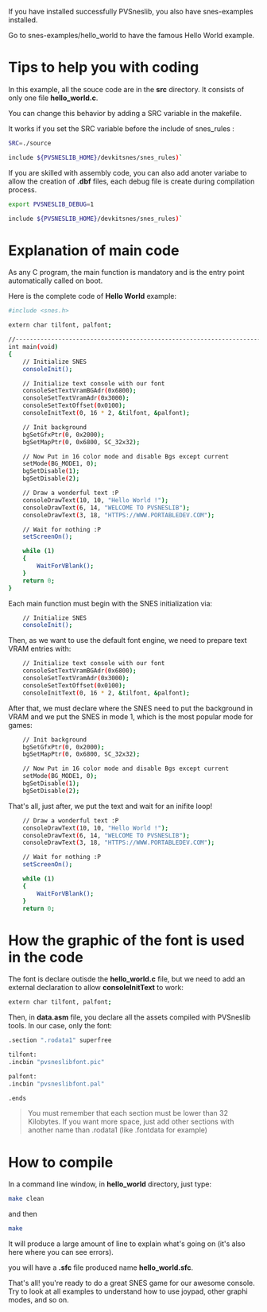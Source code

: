 If you have installed successfully PVSneslib, you also have snes-examples installed.

Go to snes-examples/hello_world to have the famous Hello World example.

# Tips to help you with coding

In this example, all the souce code are in the **src** directory. It consists of only one file **hello_world.c**.

You can change this behavior by adding a SRC variable in the makefile.

It works if you set the SRC variable before the include of snes_rules :
```bash
SRC=./source

include ${PVSNESLIB_HOME}/devkitsnes/snes_rules)`
```

If you are skilled with assembly code, you can also add anoter variabe to allow the creation of **.dbf** files, each debug file is create during compilation process.

```bash
export PVSNESLIB_DEBUG=1

include ${PVSNESLIB_HOME}/devkitsnes/snes_rules)`
```

# Explanation of main code

As any C program, the main function is mandatory and is the entry point automatically called on boot.

Here is the complete code of **Hello World** example:

```bash
#include <snes.h>

extern char tilfont, palfont;

//---------------------------------------------------------------------------------
int main(void)
{
    // Initialize SNES
    consoleInit();

    // Initialize text console with our font
    consoleSetTextVramBGAdr(0x6800);
    consoleSetTextVramAdr(0x3000);
    consoleSetTextOffset(0x0100);
    consoleInitText(0, 16 * 2, &tilfont, &palfont);

    // Init background
    bgSetGfxPtr(0, 0x2000);
    bgSetMapPtr(0, 0x6800, SC_32x32);

    // Now Put in 16 color mode and disable Bgs except current
    setMode(BG_MODE1, 0);
    bgSetDisable(1);
    bgSetDisable(2);

    // Draw a wonderful text :P
    consoleDrawText(10, 10, "Hello World !");
    consoleDrawText(6, 14, "WELCOME TO PVSNESLIB");
    consoleDrawText(3, 18, "HTTPS://WWW.PORTABLEDEV.COM");

    // Wait for nothing :P
    setScreenOn();

    while (1)
    {
        WaitForVBlank();
    }
    return 0;
}
```

Each main function must begin with the SNES initialization via:

```bash
    // Initialize SNES
    consoleInit();
```

Then, as we want to use the default font engine, we need to prepare text VRAM entries with:

```bash
    // Initialize text console with our font
    consoleSetTextVramBGAdr(0x6800);
    consoleSetTextVramAdr(0x3000);
    consoleSetTextOffset(0x0100);
    consoleInitText(0, 16 * 2, &tilfont, &palfont);
```

After that, we must declare where the SNES need to put the background in VRAM and we put the SNES in mode 1, which is the most popular mode for games:

```bash
    // Init background
    bgSetGfxPtr(0, 0x2000);
    bgSetMapPtr(0, 0x6800, SC_32x32);

    // Now Put in 16 color mode and disable Bgs except current
    setMode(BG_MODE1, 0);
    bgSetDisable(1);
    bgSetDisable(2);
```

That's all, just after, we put the text and wait for an inifite loop!
    
```bash
    // Draw a wonderful text :P
    consoleDrawText(10, 10, "Hello World !");
    consoleDrawText(6, 14, "WELCOME TO PVSNESLIB");
    consoleDrawText(3, 18, "HTTPS://WWW.PORTABLEDEV.COM");

    // Wait for nothing :P
    setScreenOn();

    while (1)
    {
        WaitForVBlank();
    }
    return 0;
```

# How the graphic of the font is used in the code

The font is declare outisde the **hello_world.c** file, but we need to add an external declaration to allow **consoleInitText**  to work:

```bash
extern char tilfont, palfont;
```

Then, in **data.asm** file, you declare all the assets compiled with PVSneslib tools. In our case, only the font:

```bash
.section ".rodata1" superfree

tilfont:
.incbin "pvsneslibfont.pic"

palfont:
.incbin "pvsneslibfont.pal"

.ends
```
> You must remember that each section must be lower than 32 Kilobytes. If you want more space, just add other sections with another name than .rodata1 (like .fontdata for example)

# How to compile

In a command line window, in **hello_world** directory, just type:

```bash
make clean
```

and then

```bash
make 
```
It will produce a large amount of line to explain what's going on (it's also here where you can see errors).

you will have a **.sfc** file produced name **hello_world.sfc**.

That's all! you're ready to do a great SNES game for our awesome console. Try to look at all examples to understand how to use joypad, other graphi modes, and so on.
